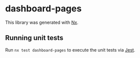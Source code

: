 # dashboard-pages

This library was generated with [Nx](https://nx.dev).

## Running unit tests

Run `nx test dashboard-pages` to execute the unit tests via [Jest](https://jestjs.io).
